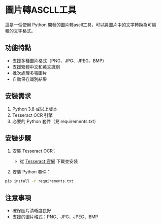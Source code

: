 # 圖片轉ASCLL工具

這是一個使用 Python 開發的圖片轉ascll工具，可以將圖片中的文字轉換為可編輯的文字格式。

## 功能特點

- 支援多種圖片格式（PNG、JPG、JPEG、BMP）
- 支援繁體中文和英文識別
- 批次處理多張圖片
- 自動保存識別結果

## 安裝需求

1. Python 3.8 或以上版本
2. Tesseract OCR 引擎
3. 必要的 Python 套件（見 requirements.txt）

## 安裝步驟

1. 安裝 Tesseract OCR：
   - 從 [Tesseract 官網](https://github.com/UB-Mannheim/tesseract/wiki) 下載並安裝
   
2. 安裝 Python 套件：
```bash
pip install -r requirements.txt
```

## 注意事項

- 確保圖片清晰度良好
- 支援的圖片格式：PNG、JPG、JPEG、BMP
